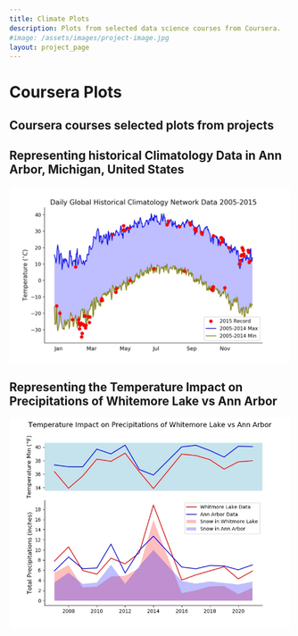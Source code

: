 ```yaml
---
title: Climate Plots
description: Plots from selected data science courses from Coursera.
#image: /assets/images/project-image.jpg
layout: project_page
---
```

# Coursera Plots
## Coursera courses selected plots from projects

## Representing historical Climatology Data in Ann Arbor, Michigan, United States

![Daily Global Historical Climatology Network Data](/projects/Coursera/Assignment_2.jpeg)

##  Representing the Temperature Impact on Precipitations of Whitemore Lake vs Ann Arbor

![Temp Impact on Precipitations](/projects/Coursera/assignment4.jpeg)
